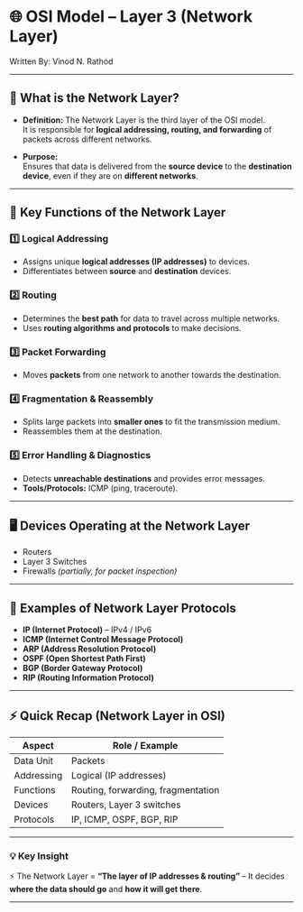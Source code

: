 # 🌐 OSI Model – Layer 3 (Network Layer)

Written By: Vinod N. Rathod  

---

## 📌 What is the Network Layer?
- **Definition:** The Network Layer is the third layer of the OSI model.  
  It is responsible for **logical addressing, routing, and forwarding** of packets across different networks.  

- **Purpose:**  
  Ensures that data is delivered from the **source device** to the **destination device**, even if they are on **different networks**.  

---

## 🔑 Key Functions of the Network Layer  

### 1️⃣ Logical Addressing  
- Assigns unique **logical addresses (IP addresses)** to devices.  
- Differentiates between **source** and **destination** devices.  

### 2️⃣ Routing  
- Determines the **best path** for data to travel across multiple networks.  
- Uses **routing algorithms and protocols** to make decisions.  

### 3️⃣ Packet Forwarding  
- Moves **packets** from one network to another towards the destination.  

### 4️⃣ Fragmentation & Reassembly  
- Splits large packets into **smaller ones** to fit the transmission medium.  
- Reassembles them at the destination.  

### 5️⃣ Error Handling & Diagnostics  
- Detects **unreachable destinations** and provides error messages.  
- **Tools/Protocols:** ICMP (ping, traceroute).  

---

## 🖥️ Devices Operating at the Network Layer  
- Routers  
- Layer 3 Switches  
- Firewalls *(partially, for packet inspection)*  

---

## 📡 Examples of Network Layer Protocols  
- **IP (Internet Protocol)** – IPv4 / IPv6  
- **ICMP (Internet Control Message Protocol)**  
- **ARP (Address Resolution Protocol)**  
- **OSPF (Open Shortest Path First)**  
- **BGP (Border Gateway Protocol)**  
- **RIP (Routing Information Protocol)**  

---

## ⚡ Quick Recap (Network Layer in OSI)

| **Aspect**   | **Role / Example** |
|--------------|---------------------|
| Data Unit    | Packets |
| Addressing   | Logical (IP addresses) |
| Functions    | Routing, forwarding, fragmentation |
| Devices      | Routers, Layer 3 switches |
| Protocols    | IP, ICMP, OSPF, BGP, RIP |

---

### 💡 Key Insight  
⚡ The Network Layer = **“The layer of IP addresses & routing”** – It decides **where the data should go** and **how it will get there**.  

---